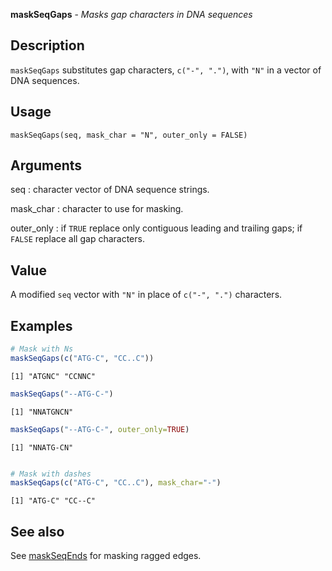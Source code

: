 





**maskSeqGaps** - *Masks gap characters in DNA sequences*

Description
--------------------

`maskSeqGaps` substitutes gap characters, `c("-", ".")`, with `"N"` 
in a vector of DNA sequences.


Usage
--------------------
```
maskSeqGaps(seq, mask_char = "N", outer_only = FALSE)
```

Arguments
-------------------

seq
:   character vector of DNA sequence strings.

mask_char
:   character to use for masking.

outer_only
:   if `TRUE` replace only contiguous leading and trailing gaps;
if `FALSE` replace all gap characters.




Value
-------------------

A modified `seq` vector with `"N"` in place of `c("-", ".")` 
characters.



Examples
-------------------

```R
# Mask with Ns
maskSeqGaps(c("ATG-C", "CC..C"))

```


```
[1] "ATGNC" "CCNNC"

```


```R
maskSeqGaps("--ATG-C-")

```


```
[1] "NNATGNCN"

```


```R
maskSeqGaps("--ATG-C-", outer_only=TRUE)

```


```
[1] "NNATG-CN"

```


```R

# Mask with dashes
maskSeqGaps(c("ATG-C", "CC..C"), mask_char="-")
```


```
[1] "ATG-C" "CC--C"

```



See also
-------------------

See [maskSeqEnds](maskSeqEnds.md) for masking ragged edges.



